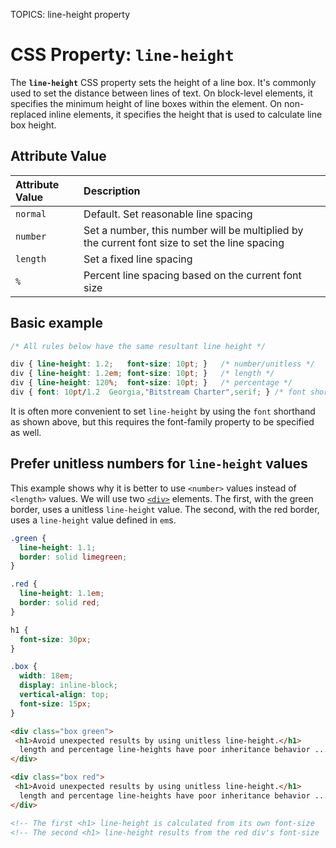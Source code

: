 TOPICS: line-height property

# CSS Property: `line-height`

The **`line-height`** CSS property sets the height of a line box. It's commonly used to set the
distance between lines of text. On block-level elements, it specifies the minimum height of line
boxes within the element. On non-replaced inline elements, it specifies the height that is used to
calculate line box height.

## Attribute Value

| Attribute Value | Description |
| :--- | :--- |
| `normal` | Default. Set reasonable line spacing |
| `number` | Set a number, this number will be multiplied by the current font size to set the line spacing |
| `length` | Set a fixed line spacing |
| `%` | Percent line spacing based on the current font size |

## Basic example

```css
/* All rules below have the same resultant line height */

div { line-height: 1.2;   font-size: 10pt; }   /* number/unitless */
div { line-height: 1.2em; font-size: 10pt; }   /* length */
div { line-height: 120%;  font-size: 10pt; }   /* percentage */
div { font: 10pt/1.2  Georgia,"Bitstream Charter",serif; } /* font shorthand */
```

It is often more convenient to set `line-height` by using the `font` shorthand as shown above, but
this requires the font-family property to be specified as well.

## Prefer unitless numbers for `line-height` values

This example shows why it is better to use `<number>` values instead of `<length>` values. We will
use two [`<div>`](/en/webfrontend/<div>) elements. The first, with the green border, uses a unitless
`line-height` value. The second, with the red border, uses a `line-height` value defined in `em`s.

```css
.green {
  line-height: 1.1;
  border: solid limegreen;
}

.red {
  line-height: 1.1em;
  border: solid red;
}

h1 {
  font-size: 30px;
}

.box {
  width: 18em;
  display: inline-block;
  vertical-align: top;
  font-size: 15px;
}
```

```html
<div class="box green">
 <h1>Avoid unexpected results by using unitless line-height.</h1>
  length and percentage line-heights have poor inheritance behavior ...
</div>

<div class="box red">
 <h1>Avoid unexpected results by using unitless line-height.</h1>
  length and percentage line-heights have poor inheritance behavior ...
</div>

<!-- The first <h1> line-height is calculated from its own font-size   (30px × 1.1) = 33px  -->
<!-- The second <h1> line-height results from the red div's font-size  (15px × 1.1) = 16.5px,  probably not what you want -->
```

